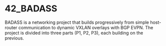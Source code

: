# 42_BADASS

BADASS is a networking project that builds progressively from simple host-router communication to dynamic VXLAN overlays with BGP EVPN. The project is divided into three parts (P1, P2, P3), each building on the previous.

